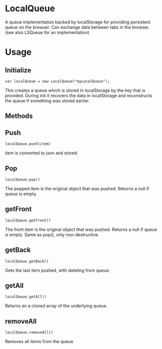 LocalQueue 
==========

A queue implementation backed by localStorage for providing persistent queue on the browser. Can exchange data between tabs in the browser. (see also LSQueue for an implementation)

# Usage 

## Initialize

```
var localQueue = new LocalQueue("myLocalQueue");
```

This creates a queue which is stored in localStorage by the key that is provided. During init it recovers the data in localStorage and reconstructs the queue if something was stored earlier. 

## Methods 

## Push 

```
localQueue.push(item)
```
item is converted to json and stored. 

## Pop

```
localQueue.pop()
```
The popped item is the original object that was pushed. Returns a null if queue is empty.

## getFront

```
localQueue.getFront()
```
The front item is the original object that was pushed. Returns a null if queue is empty.
Same as pop(), only non-destructive.


## getBack

```
localQueue.getBack()
```
Gets the last item pushed, with deleting from queue.

## getAll

```
localQueue.getAll()
```
Returns an a cloned array of the underlying queue.

## removeAll 

```
localQueue.removeAll()
```
Removes all items from the queue
